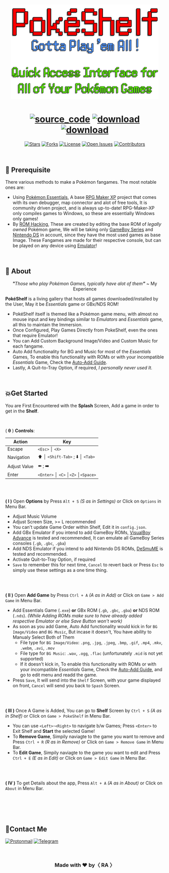 <div align="center">

  <h1 id="-----">

<p align="center">
  <img src="./Assets/title.png" height="300px">
</p>

  </h1>

<h1 id="-----">
<a href="https://github.com/ra101/PokeShelf" target="_blank"><img src="https://img.shields.io/badge/Source%20code-404040?style=for-the-badge&logo=github" alt="source_code"></a> <a href="https://github.com/ra101/PokeShelf/releases/latest/download/PokeShelf.zip"><img src="https://img.shields.io/badge/download-639?style=for-the-badge&logo=windows" alt="download"></a> <a href="https://github.com/ra101/PokeShelf/releases/download/v1.2.4/PokeShelf.zip"><img src="https://img.shields.io/badge/sponser-dd6633?style=for-the-badge&logo=buymeacoffee&logoColor=white" alt="download"></a>


</h1>

<a href="https://github.com/ra101/PokeShelf/stargazers"><img src="https://img.shields.io/github/stars/ra101/PokeShelf?style=for-the-badge&color=goldenrod&label=⭐ Stars" alt="Stars"></a> <a href="https://github.com/ra101/PokeShelf/network/members"><img src="https://img.shields.io/github/forks/ra101/PokeShelf?style=for-the-badge&color=aaa&label=⛓️ Forks" alt="Forks"></a> <a href="https://github.com/ra101/PokeShelf/blob/core/LICENSE" target="_blank"><img src="https://img.shields.io/github/license/ra101/POkeShelf?style=for-the-badge&label=%F0%9F%93%9C%20License&color=critical" alt="License"></a> <a href="https://github.com/ra101/PokeShelf/issues"><img src="https://img.shields.io/github/issues/ra101/PokeShelf?style=for-the-badge&label=⚠️ Issuues&color=39e" alt="Open Issues"></a> <a href="https://github.com/ra101/PokeShelf/graphs/contributors" target="_blank"><img src="https://img.shields.io/github/contributors/ra101/PokeShelf?style=for-the-badge&label=%F0%9F%98%8E%20Devs&color=goldenrod" alt="Contributors"></a>

</div>

<br/>

## 📄 Prerequisite

There various methods to make a Pokémon fangames. The most notable ones are:

- Using [Pokémon Essentials](https://pokemon-fan-game.fandom.com/wiki/Pok%C3%A9mon_Essentials), A base [RPG Maker XP](https://www.rpgmakerweb.com/products/rpg-maker-xp) project that comes with its own debugger, map connector and alot of free tools, It is community driven project, and is always up-to-date! RPG-Maker-XP only compiles games to Windows, so these are essentially Windows only games!
- By [ROM Hacking](https://en.wikipedia.org/wiki/ROM_hacking), These are created by editing the base ROM of _legally owned_ Pokémon game, We will be taking only [GameBoy Series](https://en.wikipedia.org/wiki/Game_Boy_Advance) and [Nintendo DS](https://en.wikipedia.org/wiki/Nintendo_DS) in account, since they have the most used games as base Image. These Fangames are made for their respective console, but can be played on any device using [Emulator](https://en.wikipedia.org/wiki/Emulator)!

<br/>

## 💼 About

<p align="center">
<i><b>"</b>Those who play Pokémon Games, typically have alot of them<b>"</b></i>  ~ My Experience
</p>

**PokéShelf** is a living gallery that hosts all games downloaded/installed by the User, May it be _Essentials_ game or GBx/NDS ROM!

- PokéShelf itself is themed like a Pokémon game menu, with almost no mouse input and key bindings similar to _Emulators_ and _Essentials_ game, all this to maintain the Immersion.
- Once Configured, Play Games Directly from PokeShelf, even the ones that require Emulator!
- You can Add Custom Background Image/Video and Custom Music for each fangame.
- Auto Add functionality for BG and Music for most of the _Essentials_ Games, To enable this functionality with ROMs or with your incompatible _Essentials_ Game, Check the [Auto-Add Guide](#-auto-add-functionality).
- Lastly, A Quit-to-Tray Option, if required, _I personally never used It._

<br/>

## 💥Get Started



You are First Encountered with the **Splash** Screen, Add a game in order to get in the **Shelf**.

<br/>


( **θ** ) **Controls**:

| Action       | Key                                   |
| ------------ | ------------------------------------- |
| Escape       | `<Esc>` │ `<X>`|
| Navigation   | ⬆️ │ `<Shift-Tab>`  ; ⬇️ │ `<Tab>`|
| Adjust Value | ⬅️ ; ➡️|
| Enter        | `<Enter>` │ `<C>` │`<Z>` │`<Space>` |

<br/>
<br/>


**( I )**  Open **Options** by Press `Alt + S` *(S as in Settings)* or Click on `Options` in Menu Bar.

- Adjust Music Volume
- Adjust Screen Size, >= L recommended
- You can't update Game Order within Shelf, Edit it in `config.json`.
- Add GBx Emulator if you intend to add GameBoy ROMs, [VisualBoy Advance](https://visualboyadvance.org/) is tested and recommended, It can emulate all GameBoy Series consoles (`.gb`, `.gbc`, `.gba`)
- Add NDS Emulator if you intend to add Nintendo DS ROMs, [DeSmuME](https://desmume.org) is tested and recommended.
- Activate Quit-to-Tray Option, if required
- `Save` to remember this for next time, `Cancel` to revert back or Press `Esc` to simply use these settings as a one time thing.

<br/><br/>


**( II )**  Open **Add Game** by Press `Ctrl + A` *(A as in Add)* or Click on `Game > Add Game` in Menu Bar.

- Add Essentials Game (`.exe`) **or** GBx ROM (`.gb`, `.gbc`, `.gba`)  **or** NDS ROM (`.nds`). *(While Adding ROMs make sure to have already added respective Emulator or else Save Button won't work)*
-  As soon as you add Game, Auto Add functionality would kick in for `BG Image/Video` and `BG Music`, But incase it doesn't, You have ability to Manualy Select Both of Them
   - File type for `BG Image/Video`: `.png`, `.jpg`, `.jpeg`, `.bmp`, `.gif`, `.mp4`, `.mkv`, `.webm`, `.avi`, `.mov`
   - File type for `BG Music`: `.wav`, `.ogg`, `.flac` (unfortunately `.mid` is not yet supported)
   - If it doesn't kick in, To enable this functionality with ROMs or with your incompatible _Essentials_ Game, Check the [Auto-Add Guide](#-auto-add-functionality), and go to edit menu and readd the game.
- Press `Save`, It will send into the `Shelf` Screen, with your game displayed on front, `Cancel` will send you back to `Spash` Screen.

<br/><br/>



**( III )**  Once A Game is Added, You can go to **Shelf** Screen by `Ctrl + S` *(A as in Shelf)* or Click on `Game > PokeShelf` in Menu Bar.

- You can use `<Left>`-`<Right>` to navigate b/w Games; Press `<Enter>` to Exit Shelf and **Start** the selected Game!
- To **Remove Game**, Simpily naviagte to the game you want to remove and Press `Ctrl + R` *(R as in Remove)* or Click on `Game > Remove Game` in Menu Bar.
- To **Edit Game**, Simpily naviagte to the game you want to edit and Press `Ctrl + E` *(E as in Edit)* or Click on `Game > Edit Game` in Menu Bar.

<br/><br/>



**( IV )**  To get Details about the app, Press `Alt + A` *(A as in About)* or Click on `About` in Menu Bar.

<br/><br/>



<br/>

## 🤙Contact Me

[![Protonmail](https://img.shields.io/badge/Protonmail-📧%20Email-558?style=for-the-badge&logo=protonmail)](mailto://ping@ra101.dev) [![Telegram](https://img.shields.io/badge/Telegram-💬%20Chat-informational?style=for-the-badge&logo=telegram)](https://telegram.me/ra_101)

<br/>

<div align="center">

  <h3> Made with <b>❤️</b> by<b>〈 RA 〉</b></h3>
</div>
